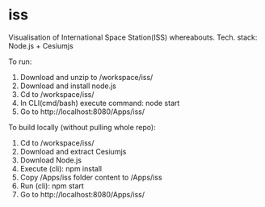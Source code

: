 # iss
Visualisation of International Space Station(ISS) whereabouts. Tech. stack: Node.js + Cesiumjs

To run:

1. Download and unzip to /workspace/iss/
2. Download and install node.js
3. Cd to /workspace/iss/
4. In CLI(cmd/bash) execute command: node start
5. Go to http://localhost:8080/Apps/iss/

To build locally (without pulling whole repo):

1. Cd to /workspace/iss/
2. Download and extract Cesiumjs
3. Download Node.js
4. Execute (cli): npm install
5. Copy /Apps/iss folder content to /Apps/iss
6. Run (cli): npm start
7. Go to http://localhost:8080/Apps/iss/
